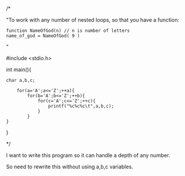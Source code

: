 /*

"To work with any number of nested loops, so that you have a function:

	function NameOfGod(n) // n is number of letters
	name_of_god = NameOfGod( 9 )
"

#include <stdio.h>

int main(){

	char a,b,c;

    	for(a='A';a<='Z';++a){
            for(b='A';b<='Z';++b){
                for(c='A';c<='Z';++c){
                    printf("%c%c%c\t",a,b,c);
                }
            }
	}

}

*/

I want to write this program so it can handle a depth of any number.

So need to rewrite this without using a,b,c variables.